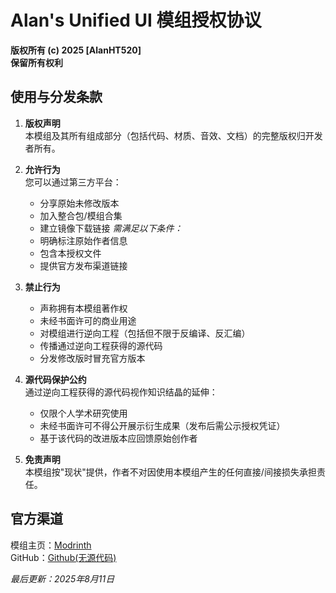 # Alan's Unified UI 模组授权协议
**版权所有 (c) 2025 [AlanHT520]**  
**保留所有权利**

## 使用与分发条款
1. **版权声明**  
   本模组及其所有组成部分（包括代码、材质、音效、文档）的完整版权归开发者所有。

2. **允许行为**  
   您可以通过第三方平台：
   - 分享原始未修改版本
   - 加入整合包/模组合集
   - 建立镜像下载链接
   *需满足以下条件：*
   - 明确标注原始作者信息
   - 包含本授权文件
   - 提供官方发布渠道链接

3. **禁止行为**  
   - 声称拥有本模组著作权
   - 未经书面许可的商业用途
   - 对模组进行逆向工程（包括但不限于反编译、反汇编）
   - 传播通过逆向工程获得的源代码
   - 分发修改版时冒充官方版本

4. **源代码保护公约**  
    通过逆向工程获得的源代码视作知识结晶的延伸：
   - 仅限个人学术研究使用
   - 未经书面许可不得公开展示衍生成果（发布后需公示授权凭证）
   - 基于该代码的改进版本应回馈原始创作者

5. **免责声明**  
   本模组按"现状"提供，作者不对因使用本模组产生的任何直接/间接损失承担责任。

## 官方渠道
模组主页：[Modrinth](https://modrinth.com/Alan-Unified-UI)  
GitHub：[Github(无源代码)](https://github.com/AlanHT520/Alan-s-Unified-UI-Mod)

*最后更新：2025年8月11日*
